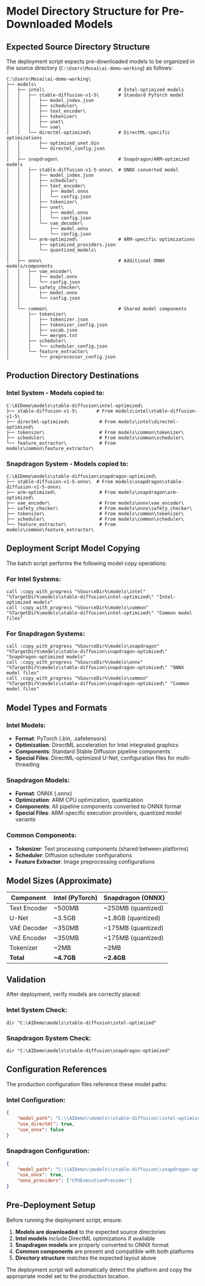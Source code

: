 # Model Directory Structure for Pre-Downloaded Models

## Expected Source Directory Structure

The deployment script expects pre-downloaded models to be organized in the source directory (`C:\Users\Mosai\ai-demo-working`) as follows:

```
C:\Users\Mosai\ai-demo-working\
├── models\
│   ├── intel\                           # Intel-optimized models
│   │   ├── stable-diffusion-v1-5\       # Standard PyTorch model
│   │   │   ├── model_index.json
│   │   │   ├── scheduler\
│   │   │   ├── text_encoder\
│   │   │   ├── tokenizer\
│   │   │   ├── unet\
│   │   │   └── vae\
│   │   └── directml-optimized\          # DirectML-specific optimizations
│   │       ├── optimized_unet.bin
│   │       └── directml_config.json
│   │
│   ├── snapdragon\                      # Snapdragon/ARM-optimized models
│   │   ├── stable-diffusion-v1-5-onnx\  # ONNX converted model
│   │   │   ├── model_index.json
│   │   │   ├── scheduler\
│   │   │   ├── text_encoder\
│   │   │   │   ├── model.onnx
│   │   │   │   └── config.json
│   │   │   ├── tokenizer\
│   │   │   ├── unet\
│   │   │   │   ├── model.onnx
│   │   │   │   └── config.json
│   │   │   └── vae_decoder\
│   │   │       ├── model.onnx
│   │   │       └── config.json
│   │   └── arm-optimized\               # ARM-specific optimizations
│   │       ├── optimized_providers.json
│   │       └── quantized_models\
│   │
│   ├── onnx\                            # Additional ONNX models/components
│   │   ├── vae_encoder\
│   │   │   ├── model.onnx
│   │   │   └── config.json
│   │   └── safety_checker\
│   │       ├── model.onnx
│   │       └── config.json
│   │
│   └── common\                          # Shared model components
│       ├── tokenizer\
│       │   ├── tokenizer.json
│       │   ├── tokenizer_config.json
│       │   ├── vocab.json
│       │   └── merges.txt
│       ├── scheduler\
│       │   └── scheduler_config.json
│       └── feature_extractor\
│           └── preprocessor_config.json
```

## Production Directory Destinations

### Intel System - Models copied to:
```
C:\AIDemo\models\stable-diffusion\intel-optimized\
├── stable-diffusion-v1-5\       # From models\intel\stable-diffusion-v1-5\
├── directml-optimized\           # From models\intel\directml-optimized\
├── tokenizer\                    # From models\common\tokenizer\
├── scheduler\                    # From models\common\scheduler\
└── feature_extractor\            # From models\common\feature_extractor\
```

### Snapdragon System - Models copied to:
```
C:\AIDemo\models\stable-diffusion\snapdragon-optimized\
├── stable-diffusion-v1-5-onnx\  # From models\snapdragon\stable-diffusion-v1-5-onnx\
├── arm-optimized\                # From models\snapdragon\arm-optimized\
├── vae_encoder\                  # From models\onnx\vae_encoder\
├── safety_checker\               # From models\onnx\safety_checker\
├── tokenizer\                    # From models\common\tokenizer\
├── scheduler\                    # From models\common\scheduler\
└── feature_extractor\            # From models\common\feature_extractor\
```

## Deployment Script Model Copying

The batch script performs the following model copy operations:

### For Intel Systems:
```batch
call :copy_with_progress "%SourceDir%\models\intel" "%TargetDir%\models\stable-diffusion\intel-optimized\" "Intel-optimized models"
call :copy_with_progress "%SourceDir%\models\common" "%TargetDir%\models\stable-diffusion\intel-optimized\" "Common model files"
```

### For Snapdragon Systems:
```batch
call :copy_with_progress "%SourceDir%\models\snapdragon" "%TargetDir%\models\stable-diffusion\snapdragon-optimized\" "Snapdragon-optimized models"
call :copy_with_progress "%SourceDir%\models\onnx" "%TargetDir%\models\stable-diffusion\snapdragon-optimized\" "ONNX model files"
call :copy_with_progress "%SourceDir%\models\common" "%TargetDir%\models\stable-diffusion\snapdragon-optimized\" "Common model files"
```

## Model Types and Formats

### Intel Models:
- **Format**: PyTorch (.bin, .safetensors)
- **Optimization**: DirectML acceleration for Intel integrated graphics
- **Components**: Standard Stable Diffusion pipeline components
- **Special Files**: DirectML-optimized U-Net, configuration files for multi-threading

### Snapdragon Models:
- **Format**: ONNX (.onnx)
- **Optimization**: ARM CPU optimization, quantization
- **Components**: All pipeline components converted to ONNX format
- **Special Files**: ARM-specific execution providers, quantized model variants

### Common Components:
- **Tokenizer**: Text processing components (shared between platforms)
- **Scheduler**: Diffusion scheduler configurations
- **Feature Extractor**: Image preprocessing configurations

## Model Sizes (Approximate)

| Component | Intel (PyTorch) | Snapdragon (ONNX) |
|-----------|-----------------|-------------------|
| Text Encoder | ~500MB | ~250MB (quantized) |
| U-Net | ~3.5GB | ~1.8GB (quantized) |
| VAE Decoder | ~350MB | ~175MB (quantized) |
| VAE Encoder | ~350MB | ~175MB (quantized) |
| Tokenizer | ~2MB | ~2MB |
| **Total** | **~4.7GB** | **~2.4GB** |

## Validation

After deployment, verify models are correctly placed:

### Intel System Check:
```batch
dir "C:\AIDemo\models\stable-diffusion\intel-optimized"
```

### Snapdragon System Check:
```batch
dir "C:\AIDemo\models\stable-diffusion\snapdragon-optimized"
```

## Configuration References

The production configuration files reference these model paths:

### Intel Configuration:
```json
{
    "model_path": "C:\\AIDemo\\models\\stable-diffusion\\intel-optimized",
    "use_directml": true,
    "use_onnx": false
}
```

### Snapdragon Configuration:
```json
{
    "model_path": "C:\\AIDemo\\models\\stable-diffusion\\snapdragon-optimized", 
    "use_onnx": true,
    "onnx_providers": ["CPUExecutionProvider"]
}
```

## Pre-Deployment Setup

Before running the deployment script, ensure:

1. **Models are downloaded** to the expected source directories
2. **Intel models** include DirectML optimizations if available
3. **Snapdragon models** are properly converted to ONNX format
4. **Common components** are present and compatible with both platforms
5. **Directory structure** matches the expected layout above

The deployment script will automatically detect the platform and copy the appropriate model set to the production location.
